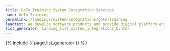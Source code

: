 ```yaml
---
title: GoTo Training System Integration Services
name: GoTo Training
permalink: /landings/system-integrations/goto-training
leadtext: We develop software products and provide digital platform engineering services in across Australia, New Zeland and Asia
list_generator: landing_list_system_integrations_b.html
---
```

{% include {{ page.list_generator }} %}